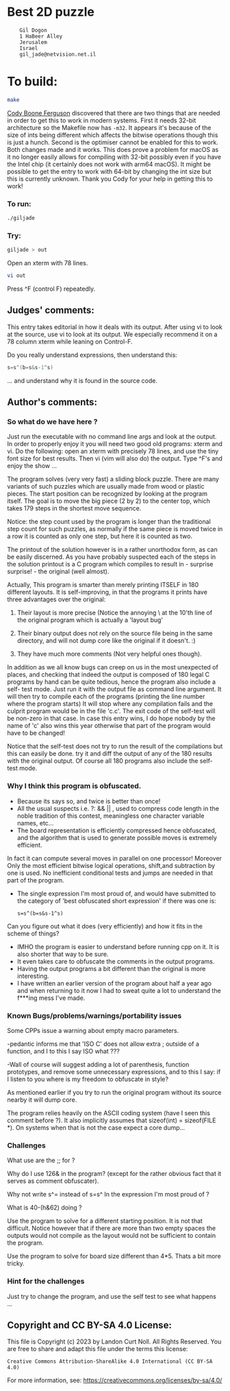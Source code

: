 # Best 2D puzzle

        Gil Dogon
        1 HaBeer Alley
        Jerusalem
        Israel
        gil_jade@netvision.net.il

# To build:

```sh
make
```

[Cody Boone Ferguson](/winners.html#Cody_Boone_Ferguson) discovered that there
are two things that are needed in order to get this to work in modern systems.
First it needs 32-bit architecture so the Makefile now has `-m32`. It appears
it's because of the size of ints being different which affects the bitwise
operations though this is just a hunch. Second is the optimiser cannot be
enabled for this to work. Both changes made and it works. This does prove a
problem for macOS as it no longer easily allows for compiling with 32-bit
possibly even if you have the Intel chip (it certainly does not work with arm64
macOS). It might be possible to get the entry to work with 64-bit by changing
the int size but this is currently unknown. Thank you Cody for your help in
getting this to work!


### To run:

```sh
./giljade
```

### Try:

```sh
giljade > out
```
Open an xterm with 78 lines.

```sh
vi out
```

Press ^F (control F) repeatedly.

## Judges' comments:

This entry takes editorial in how it deals with its output.  After using
vi to look at the source, use vi to look at its output.   We especially
recommend it on a 78 column xterm while leaning on Control-F.

Do you really understand expressions, then understand this:

```c
s=s^(b=s&s-1^s)
```

... and understand why it is found in the source code.

## Author's comments:

### So what do we have here ?

Just run the executable with no command line args and look at the output. In
order to properly enjoy it you will need two good old programs: xterm and vi.
Do the following: open an xterm with precisely 78 lines, and use the tiny font
size for best results. Then vi (vim will also do) the output. Type ^F's and
enjoy the show ...

The program solves (very very fast) a sliding block puzzle. There are many
variants of such puzzles which are usually made from wood or plastic pieces.
The start position can be recognized by looking at the program itself. The
goal is to move the big piece (2 by 2) to the center top, which takes 179
steps in the shortest move sequence.

Notice: the step count used by the program is longer than the traditional step
count for such puzzles, as normally if the same piece is moved twice in a row
it is counted as only one step, but here it is counted as two.

The printout of the solution however is in a rather unorthodox form, as can be
easily discerned. As you have probably suspected each of the steps in the
solution printout is a C program which compiles to result in - surprise
surprise! - the original (well almost).

Actually, This program is smarter than merely printing ITSELF in 180 different
layouts. It is self-improving, in that the programs it prints have three
advantages over the original:

1. Their layout is more precise (Notice the annoying \ at the 10'th line of
the original program which is actually a 'layout bug'

2. Their binary output does not rely on the source file being in the same
directory, and will not dump core like the original if it doesn't.  :)

3. They have much more comments (Not very helpful ones though).

In addition as we all know bugs can creep on us in the most unexpected of
places, and checking that indeed the output is composed of 180 legal C
programs by hand can be quite tedious, hence the program also include a self-
test mode. Just run it with the output file as command line argument. It will
then try to compile each of the programs (printing the line number where the
program starts) It will stop where any compilation fails and the culprit
program would be in the file 'c.c'. The exit code of the self-test will be
non-zero in that case. In case this entry wins, I do hope nobody by the name
of 'c' also wins this year otherwise that part of the program would have to be
changed!

Notice that the self-test does not try to run the result of the compilations
but this can easily be done. try it and diff the output of any of the 180
results with the original output. Of course all 180 programs also include the
self-test mode.

### Why I think this program is obfuscated.

  * Because its says so, and twice is better than once!
  * All the usual suspects i.e. ?: && || , used to compress code length in the
noble tradition of this contest, meaningless one character variable names,
etc...
  * The board representation is efficiently compressed hence obfuscated, and
the algorithm that is used to generate possible moves is extremely efficient.

In fact it can compute several moves in parallel on one processor! Moreover
Only the most efficient bitwise logical operations, shift,and subtraction by
one is used. No inefficient conditional tests and jumps are needed in that
part of the program.

  * The single expression I'm most proud of, and would have submitted to the
category of 'best obfuscated short expression' if there was one is:

        s=s^(b=s&s-1^s)

Can you figure out what it does (very efficiently) and how it fits in the
scheme of things?

  * IMHO the program is easier to understand before running cpp on it. It is
also shorter that way to be sure.
  * It even takes care to obfuscate the comments in the output programs.
  * Having the output programs a bit different than the original is more
interesting.
  * I have written an earlier version of the program about half a year ago and
when returning to it now I had to sweat quite a lot to understand the f***ing
mess I've made.

### Known Bugs/problems/warnings/portability issues

Some CPPs issue a warning about empty macro parameters.

-pedantic informs me that 'ISO C' does not allow extra ; outside of a
function, and I to this I say ISO what ???

-Wall of course will suggest adding a lot of parenthesis, function prototypes,
and remove some unnecessary expressions, and to this I say: if I listen to you
where is my freedom to obfuscate in style?

As mentioned earlier if you try to run the original program without its source
nearby it will dump core.

The program relies heavily on the ASCII coding system (have I seen this
comment before ?). It also implicitly assumes that sizeof(int) = sizeof(FILE
*). On systems when that is not the case expect a core dump...

### Challenges

What use are the ;; for ?

Why do I use 126& in the program? (except for the rather obvious fact that it
serves as comment obfuscater).

Why not write s^= instead of s=s^ In the expression I'm most proud of ?

What is 40-(h&62) doing ?

Use the program to solve for a different starting position. It is not that
difficult. Notice however that if there are more than two empty spaces the
outputs would not compile as the layout would not be sufficient to contain the
program.

Use the program to solve for board size different than 4*5. Thats a bit more
tricky.

### Hint for the challenges

Just try to change the program, and use the self test to see what happens ...

## Copyright and CC BY-SA 4.0 License:

This file is Copyright (c) 2023 by Landon Curt Noll.  All Rights Reserved.
You are free to share and adapt this file under the terms this license:

    Creative Commons Attribution-ShareAlike 4.0 International (CC BY-SA 4.0)

For more information, see: https://creativecommons.org/licenses/by-sa/4.0/
